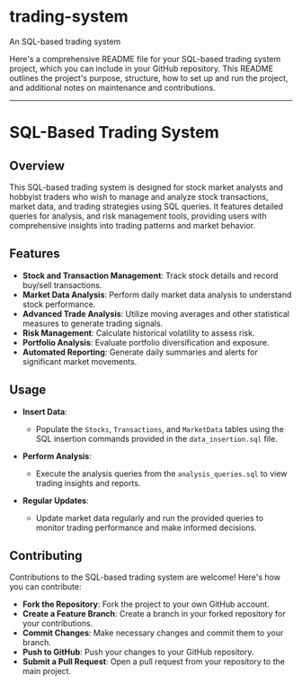 # trading-system
An SQL-based trading system

Here's a comprehensive README file for your SQL-based trading system project, which you can include in your GitHub repository. This README outlines the project's purpose, structure, how to set up and run the project, and additional notes on maintenance and contributions.

---

# SQL-Based Trading System

## Overview

This SQL-based trading system is designed for stock market analysts and hobbyist traders who wish to manage and analyze stock transactions, market data, and trading strategies using SQL queries. It features detailed queries for analysis, and risk management tools, providing users with comprehensive insights into trading patterns and market behavior.

## Features

- **Stock and Transaction Management**: Track stock details and record buy/sell transactions.
- **Market Data Analysis**: Perform daily market data analysis to understand stock performance.
- **Advanced Trade Analysis**: Utilize moving averages and other statistical measures to generate trading signals.
- **Risk Management**: Calculate historical volatility to assess risk.
- **Portfolio Analysis**: Evaluate portfolio diversification and exposure.
- **Automated Reporting**: Generate daily summaries and alerts for significant market movements.


## Usage

- **Insert Data**:
  - Populate the `Stocks`, `Transactions`, and `MarketData` tables using the SQL insertion commands provided in the `data_insertion.sql` file.

- **Perform Analysis**:
  - Execute the analysis queries from the `analysis_queries.sql` to view trading insights and reports.

- **Regular Updates**:
  - Update market data regularly and run the provided queries to monitor trading performance and make informed decisions.

## Contributing

Contributions to the SQL-based trading system are welcome! Here's how you can contribute:
- **Fork the Repository**: Fork the project to your own GitHub account.
- **Create a Feature Branch**: Create a branch in your forked repository for your contributions.
- **Commit Changes**: Make necessary changes and commit them to your branch.
- **Push to GitHub**: Push your changes to your GitHub repository.
- **Submit a Pull Request**: Open a pull request from your repository to the main project.

